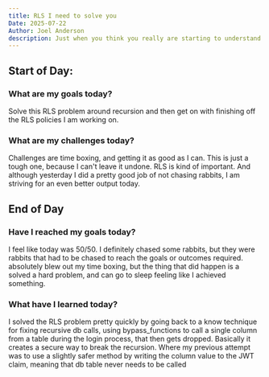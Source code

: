 ```yaml
---
title: RLS I need to solve you
Date: 2025-07-22
Author: Joel Anderson
description: Just when you think you really are starting to understand something you realise how much you don't know.
---
```


## Start of Day:

### What are my goals today?
Solve this RLS problem around recursion and then get on with finishing off the RLS policies I am working on.


### What are my challenges today?
Challenges are time boxing, and getting it as good as I can. This is just a tough one, because I can't leave it undone. RLS is kind of important. And although yesterday I did a pretty good job of not chasing rabbits, I am striving for an even better output today.

## End of Day

### Have I reached my goals today?
I feel like today was 50/50. I definitely chased some rabbits, but they were rabbits that had to be chased to reach the goals or outcomes required. absolutely blew out my time boxing, but the thing that did happen is a solved a hard problem, and can go to sleep feeling like I achieved something.

### What have I learned today?
I solved the RLS problem pretty quickly by going back to a know technique for fixing recursive db calls, using bypass_functions to call a single column from a table during the login process, that then gets dropped. Basically it creates a secure way to break the recursion. Where my previous attempt was to use a slightly safer method by writing the column value to the JWT claim, meaning that db table never needs to be called

